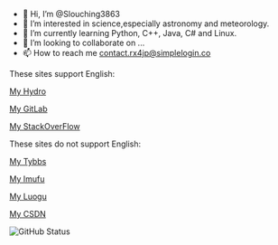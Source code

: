 - 👋 Hi, I’m @Slouching3863
- 👀 I’m interested in science,especially astronomy and meteorology.
- 🌱 I’m currently learning Python, C++, Java, C# and Linux.
- 💞️ I’m looking to collaborate on ...
- 📫 How to reach me contact.rx4jp@simplelogin.co

These sites support English:

[My Hydro](https://hydro.ac/user/8021)

[My GitLab](https://gitlab.com/Accustom9023)

[My StackOverFlow](https://stackoverflow.com/users/17522238/enigmatic1185?tab=profile)

These sites do not support English:

[My Tybbs](https://www.tybbs.org.cn/?109888)

[My Imufu](https://bbs.imufu.cn/?350418)

[My Luogu](https://www.luogu.com.cn/user/727453)

[My CSDN](https://blog.csdn.net/weixin_50038684)

![GitHub Status](https://github-readme-stats.vercel.app/api?show_icons=true&username=Slouching3863&theme=dark)

<!---
WowZachWang/WowZachWang is a ✨ special ✨ repository because its `README.md` (this file) appears on your GitHub profile.
You can click the Preview link to take a look at your changes.
--->
